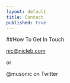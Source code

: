 ```yaml
---
layout: default
title: Contact
published: true
---
```


##How To Get In Touch

[nic@nicleb.com](mailto:nic@nicleb.com)

or

@musonic on Twitter